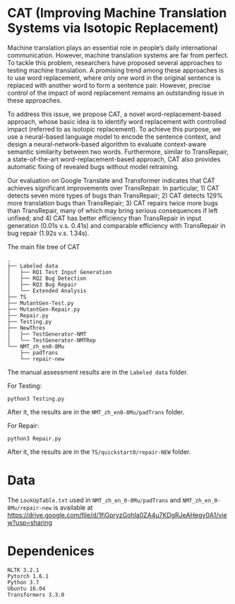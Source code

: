 # CAT (Improving Machine Translation Systems via Isotopic Replacement)

Machine translation plays an essential role in people’s daily international communication. However, machine translation systems are far from perfect. To tackle this problem, researchers have proposed several approaches to testing machine translation. A promising trend among these approaches is to use word replacement, where only one word in the original sentence is replaced with another word to form a sentence pair. However, precise control of the impact of word replacement remains an outstanding issue in these approaches. 

To address this issue, we propose CAT, a novel word-replacement-based approach, whose basic idea is to identify word replacement with controlled impact (referred to as isotopic replacement). To achieve this purpose, we use a neural-based language model to encode the sentence context, and design a neural-network-based algorithm to evaluate context-aware semantic similarity between two words. Furthermore, similar to TransRepair, a state-of-the-art word-replacement-based approach, CAT also provides automatic fixing of revealed bugs without model retraining. 

Our evaluation on Google Translate and Transformer indicates that CAT achieves significant improvements over TransRepair. In particular, 1) CAT detects seven more types of bugs than TransRepair; 2) CAT detects 129% more translation bugs than TransRepair; 3) CAT repairs twice more bugs than TransRepair, many of which may bring serious consequences if left unfixed; and 4) CAT has better efficiency than TransRepair in input generation (0.01s v.s. 0.41s) and comparable efficiency with TransRepair in bug repair (1.92s v.s. 1.34s).


The main file tree of CAT

```
.
├── Labeled data
│   ├── RQ1 Test Input Generation
│   ├── RQ2 Bug Detection
│   ├── RQ3 Bug Repair
│   └── Extended Analysis
├── TS
├── MutantGen-Test.py
├── MutantGen-Repair.py
├── Repair.py
├── Testing.py
├── NewThres
│   ├── TestGenerator-NMT
│   └── TestGenerator-NMTRep
└── NMT_zh_en0-8Mu
    ├── padTrans
    └── repair-new
```

The manual assessment results are in the ```Labeled data``` folder.

For Testing:
```
python3 Testing.py
```
After it, the results are in the ```NMT_zh_en0-8Mu/padTrans``` folder.

For Repair:
```
python3 Repair.py
```
After it, the results are in the ```TS/quickstart0/repair-NEW``` folder.

# Data

The ```LookUpTable.txt``` used in ```NMT_zh_en_0-8Mu/padTrans``` and ```NMT_zh_en_0-8Mu/repair-new``` is available at https://drive.google.com/file/d/1fjGpryzGohla0ZA4u7KDgRJeAHegy0A1/view?usp=sharing

# Dependenices
```
NLTK 3.2.1
Pytorch 1.6.1
Python 3.7
Ubuntu 16.04
Transformers 3.3.0
```
